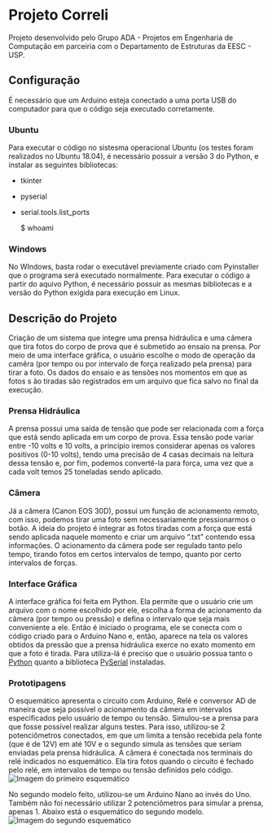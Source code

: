 # Projeto Correli
Projeto desenvolvido pelo Grupo ADA - Projetos em Engenharia de Computação em parceiria com o Departamento de Estruturas da EESC - USP.

## Configuração
É necessário que um Arduino esteja conectado a uma porta USB do computador para que o código seja executado corretamente.

### Ubuntu
Para executar o código no sistesma operacional Ubuntu (os testes foram realizados no Ubuntu 18.04), é necessário possuir a versão 3 do Python, e instalar as seguintes bibliotecas:

- tkinter
- pyserial 
- serial.tools.list_ports

    $ whoami

### Windows
No WIndows, basta rodar o executável previamente criado com Pyinstaller que o programa será executado normalmente. Para executar o código a partir do aquivo Python, é necessário possuir as mesmas bibliotecas e a versão do Python exigida para execução em Linux.

## Descrição do Projeto
Criação de um sistema que integre uma prensa hidráulica e uma câmera que tira fotos do corpo de prova que é submetido ao ensaio na prensa. Por meio de uma interface gráfica, o usuário escolhe o modo de operação da camêra (por tempo ou por intervalo de força realizado pela prensa) para tirar a foto. Os dados do ensaio e as tensões nos momentos em que as fotos s
ão tiradas são registrados em um arquivo que fica salvo no final da execução. 

### Prensa Hidráulica
A prensa possui uma saída de tensão que pode ser relacionada com a força que está sendo aplicada em um corpo de prova. Essa tensão pode variar entre -10 volts e 10 volts, a princípio iremos considerar apenas os valores positivos (0-10 volts), tendo uma precisão de 4 casas decimais na leitura dessa tensão e, por fim, podemos convertê-la para força, uma vez que a cada volt temos 25 toneladas sendo aplicado. 

### Câmera
Já a câmera (Canon EOS 30D), possui um função de acionamento remoto, com isso, podemos tirar uma foto sem necessariamente pressionarmos o botão. A ideia do projeto é integrar as fotos tiradas com a força que está sendo aplicada naquele momento e criar um arquivo “.txt”  contendo essa informações. O acionamento da câmera pode ser regulado tanto pelo tempo, tirando fotos em certos intervalos de tempo, quanto por certo intervalos de forças.

### Interface Gráfica
A interface gráfica foi feita em Python. Ela permite que o usuário crie um arquivo com o nome escolhido por ele, escolha a forma de acionamento da câmera (por tempo ou pressão) e defina o intervalo que seja mais conveniente a ele. Então é iniciado o programa, ele se conecta com o código criado para o Arduino Nano e, então, aparece na tela os valores obtidos da pressão que a prensa hidráulica exerce no exato momento em que a foto é tirada. Para utiliza-lá é preciso que o usuário possua tanto o [Python](https://www.python.org/download/releases/3.0/) quanto a biblioteca [PySerial](https://github.com/pyserial/pyserial) instaladas. 

### Prototipagens
O esquemático apresenta o circuito com Arduino, Relé e conversor AD de maneira que seja possível o acionamento da câmera em intervalos especificados pelo usuário de tempo ou tensão.
Simulou-se a prensa para que fosse possível realizar alguns testes. Para isso, utilizou-se 2 potenciômetros conectados, em que um limita a tensão recebida pela fonte (que é de 12V) em até 10V e o segundo simula as tensões que seriam enviadas pela prensa hidráulica.
A câmera é conectada nos terminais do relé indicados no esquemático. Ela tira fotos quando o circuito é fechado pelo relé, em intervalos de tempo ou tensão definidos pelo código.
![Imagem do primeiro esquemático](https://user-images.githubusercontent.com/40308772/58904498-08340780-86de-11e9-8d0f-73c93ed03429.png)

No segundo modelo feito, utilizou-se um Arduino Nano ao invés do Uno. Também não foi necessário utilizar 2 potenciômetros para simular a prensa, apenas 1. Abaixo está o esquemático do segundo modelo.
![Imagem do segundo esquemático](https://user-images.githubusercontent.com/40308772/65969281-e011a680-e43a-11e9-9a54-cd1cd2966755.jpeg)

